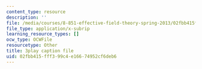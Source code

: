 ```yaml
---
content_type: resource
description: ''
file: /media/courses/8-851-effective-field-theory-spring-2013/02fbb415fff399c4e16674952cf6deb6_v2JKK_yPwc0.srt
file_type: application/x-subrip
learning_resource_types: []
ocw_type: OCWFile
resourcetype: Other
title: 3play caption file
uid: 02fbb415-fff3-99c4-e166-74952cf6deb6
---
```

